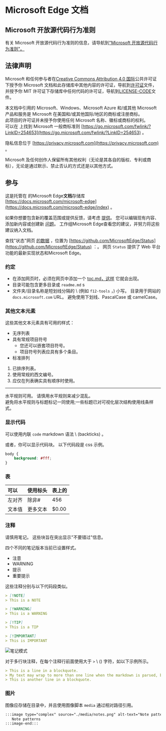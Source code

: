 # <a name="microsoft-edge-documentation"></a>Microsoft Edge 文档  

## <a name="microsoft-open-source-code-of-conduct"></a>Microsoft 开放源代码行为准则  

有关 Microsoft 开放源代码行为准则的信息，请导航到["Microsoft 开放源代码行为准则"。](CODE_OF_CONDUCT.md)  

## <a name="legal-notices"></a>法律声明  

Microsoft 和任何参与者在[Creative Commons Attribution 4.0 国际](https://creativecommons.org/licenses/by/4.0/legalcode)公共许可证下授予你 Microsoft 文档和此存储库中其他内容的许可证，导航到[许可证](./LICENSE)文件，并授予你 MIT 许可证下存储库中任何代码的[](https://opensource.org/licenses/MIT)许可证，导航到[LICENSE-CODE](./LICENSE-CODE)文件。  

本文档中引用的 Microsoft、Windows、Microsoft Azure 和/或其他 Microsoft 产品和服务是 Microsoft 在美国和/或其他国际/地区的商标或注册商标。  
此项目的许可证并未授予你使用任何 Microsoft 名称、徽标或商标的权利。  
可以在 上找到 Microsoft 一般商标准则 [https://go.microsoft.com/fwlink/?LinkID=254653](https://go.microsoft.com/fwlink/?LinkID=254653) 。  

隐私信息位于 [https://privacy.microsoft.com](https://privacy.microsoft.com) 。  

Microsoft 及任何创作人保留所有其他权利（无论是其各自的版权、专利或商标），无论是通过默示、禁止否认的方式还是以其他方式。  

## <a name="contributing"></a>参与  

这是托管在 的Microsoft Edge**文档**存储库 [https://docs.microsoft.com/microsoft-edge](https://docs.microsoft.com/microsoft-edge/index) 。  

如果你想要包含新的覆盖范围或提供反馈，请考虑 [提供](./CONTRIBUTING.md)。  您可以编辑现有内容、添加新内容或创建新 [问题](https://github.com/MicrosoftDocs/edge-developer/issues)。  工作组Microsoft Edge查看您的建议，并努力将这些建议纳入文档。  

查找"状态"网页 [的数据](https://developer.microsoft.com/microsoft-edge/status) ，位置为  [https://github.com/MicrosoftEdge/Status](https://github.com/MicrosoftEdge/Status) ：。  网页 `Status` 提供了 Web 平台功能的最新实现状态和Microsoft Edge。

### <a name="conventions"></a>约定  

*   在添加网页时，必须在网页中添加一个 [toc.md，这样](./microsoft-edge/toc.yml) 它就会出现。
*   目录可能包含更多目录或 `readme.md` s
*   文件夹/目录名称是短划线分隔的 \ (例如 `f12-tools` ，\) 小写。  目录用于网站的 `docs.microsoft.com` URL。  避免使用下划线、PascalCase 或 camelCase。  

### <a name="other-text-elements"></a>其他文本元素  

这些其他文本元素具有可用的样式：  

*   无序列表  
*   具有常规项目符号  
    *   您还可以嵌套项目符号。  
    *   项目符号列表应具有多个条目。  
*   标准排列 
    
1.  已排序列表。  
1.  使用常规的西文编号。  
1.  应仅在列表确实具有顺序时使用。  
    
---  

水平规则可用。  请慎用水平规则来减少混乱。  
避免将水平规则与标题标记一同使用;一些标题已对可视化层次结构使用线条样式。  

### <a name="displaying-code"></a>显示代码  

可以使用内联 `code` markdown 语法 \ (backticks\) 。  

或者，你可以显示代码块。  以下代码段是 css 示例。  

```css
body {
    background: #fff;
}
```  

### <a name="tables"></a>表  

| 可以 | 使用标头 | 表上的 |  
|:--- |:--- |:--- |  
| 左对齐 | 除非# | 456 |  
| 文本值 | 更多文本 | $0.00 |  

### <a name="notes"></a>注释  

请慎用笔记。  这些块旨在突出显示"不要错过"信息。  

四个不同的笔记版本当前已设置样式。  

*   注意  
*   WARNING  
*   提示  
*   重要提示  
    
这些注释分别与以下代码段类似。  

```md
> [!NOTE]
> This is a NOTE  
```  

```md
> [!WARNING]
> This is a WARNING  
```  

```md
> [!TIP]
> This is a TIP  
```  

```md
> [!IMPORTANT]
> This is IMPORTANT  
```  

![笔记模式](./media/notes.png)

对于多行块注释，在每个注释行前面使用大于 `>` \ (\) 字符，如以下示例所示。  

```md
> This is a line in a blockquote.  
> My text may wrap to more than one line when the markdown is parsed, but I must include all my information within a single \(sometimes very long line\) in the markdown.  
> This is another line in a blockquote.  
```  

### <a name="images"></a>图片  

图像应存储在目录中，并且使用图像脚本 `media` 通过相对路径引用。  

<!--  `![Note patterns](media/notes.png)`  -->  

```md
:::image type="complex" source="./media/notes.png" alt-text="Note patterns" lightbox="./media/notes.png":::
   Note patterns  
:::image-end:::  
```  
